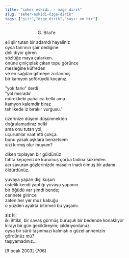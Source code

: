 ```yaml
---
title: "seher eskidi. - özge dirik"
slug: "seher-eskidi-özge-dirik"
tags: ["şiir","özge dirik","sayı: on bir"]
---
```

      
                    G. Bilal'e

eli şiir tutan bir adamdı hayaliniz\
oysa tanrının şair dediğine\
deli diyor gören\
sözlüğe maya çalarken.\
önüne çırılçıplak çıkan topu görünce\
mesleğine küfreden\
ve en sağdan gitmeye zorlanmış\
bir kamyon şoförüydü kocanız.

"yok farkı" derdi\
"yol mısradır\
mürekkebi pahalıca belki ama\
kamyon kalemdir biraz\
tehlikede iz bırakır vurgusu."

üzerinize düşeni düşünmekten\
doğrulamadınız belki\
ama onu tutan yol,\
uçurumlar vaat etti çokça.\
bunu yasak aşklara benzetsem\
sizi kırmış olur muyum?

diken toplayan bir güldünüz\
tahta kepçenizde kurumuş çorba tadına şükreden\
acı savuran gözlerinizde masalın inadı olmuş bir adamı\
öldürdünüz.

yuvaya yapan dişi kuşun\
üstelik kendi yaptığı yuvaya yapanın\
bir öğüdü var şimdi bende;\
cennete girince\
zaten her yer muz kabuğu\
o yüzden ayakta bitirmeli bu yaşamı.

siz ki;\
iki ihtilal, bir savaş görmüş buruşuk bir bedende konaklıyor\
kirayı bir gün geciktireyim; çıldırıyordunuz.\
oysa bir sürü taşınmazı kalmıştı o güzel annenizin\
gördünüz mü?\
taşıyamadınız...

\[9 ocak 2003\] {706}


